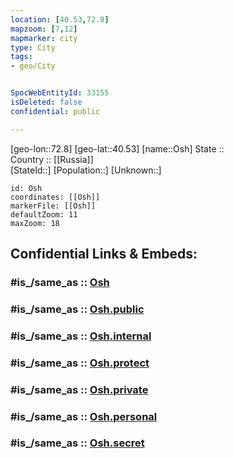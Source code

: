 ```yaml
---
location: [40.53,72.8] 
mapzoom: [7,12] 
mapmarker: city 
type: City
tags:
- geo/City


SpocWebEntityId: 33155
isDeleted: false
confidential: public

---
```

[geo-lon::72.8] 
[geo-lat::40.53] 
[name::Osh] 
State ::  
Country :: [[Russia]]  
[StateId::] 
[Population::] 
[Unknown::] 


```leaflet
id: Osh
coordinates: [[Osh]] 
markerFile: [[Osh]] 
defaultZoom: 11 
maxZoom: 18
```


## Confidential Links & Embeds: 

### #is_/same_as :: [Osh](/_Standards/Earth/Continent/Asia/Asia~Central/Kyrgyzstan/Regions~Kyrgyzstan/Osh/City/Osh.md) 

### #is_/same_as :: [Osh.public](/_public/Earth/Continent/Asia/Asia~Central/Kyrgyzstan/Regions~Kyrgyzstan/Osh/City/Osh.public.md) 

### #is_/same_as :: [Osh.internal](/_internal/Earth/Continent/Asia/Asia~Central/Kyrgyzstan/Regions~Kyrgyzstan/Osh/City/Osh.internal.md) 

### #is_/same_as :: [Osh.protect](/_protect/Earth/Continent/Asia/Asia~Central/Kyrgyzstan/Regions~Kyrgyzstan/Osh/City/Osh.protect.md) 

### #is_/same_as :: [Osh.private](/_private/Earth/Continent/Asia/Asia~Central/Kyrgyzstan/Regions~Kyrgyzstan/Osh/City/Osh.private.md) 

### #is_/same_as :: [Osh.personal](/_personal/Earth/Continent/Asia/Asia~Central/Kyrgyzstan/Regions~Kyrgyzstan/Osh/City/Osh.personal.md) 

### #is_/same_as :: [Osh.secret](/_secret/Earth/Continent/Asia/Asia~Central/Kyrgyzstan/Regions~Kyrgyzstan/Osh/City/Osh.secret.md)

